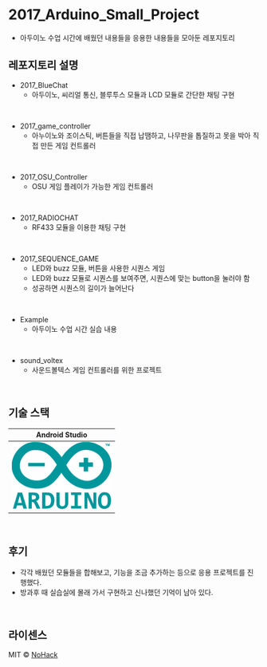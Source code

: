# 2017_Arduino_Small_Project

- 아두이노 수업 시간에 배웠던 내용들을 응용한 내용들을 모아둔 레포지토리

## 레포지토리 설명

- 2017_BlueChat
    - 아두이노, 씨리얼 통신, 블루투스 모듈과 LCD 모듈로 간단한 채팅 구현
<br>

- 2017_game_controller
    - 아누이노와 조이스틱, 버튼들을 직접 납땜하고, 나무판을 톱질하고 못을 박아 직접 만든 게임 컨트롤러
<br>


- 2017_OSU_Controller
    - OSU 게임 플레이가 가능한 게임 컨트롤러
<br>

- 2017_RADIOCHAT
    - RF433 모듈을 이용한 채팅 구현
<br>

- 2017_SEQUENCE_GAME
    - LED와 buzz 모듈, 버튼을 사용한 시퀀스 게임
    - LED와 buzz 모듈로 시퀀스를 보여주면, 시퀀스에 맞는 button을 눌러야 함
    - 성공하면 시퀀스의 길이가 늘어난다
<br>

- Example
    - 아두이노 수업 시간 실습 내용
<br>

- sound_voltex
    - 사운드볼텍스 게임 컨트롤러를 위한 프로젝트
<br>

## 기술 스택

| Android Studio |
| :--------: |
|   <img src="/arduino.png" width="200" height="135"/>   |

<br>

## 후기
<p align="justify">

- 각각 배웠던 모듈들을 합해보고, 기능을 조금 추가하는 등으로 응용 프로젝트를 진행했다.
- 방과후 때 실습실에 몰래 가서 구현하고 신나했던 기억이 남아 있다.

</p>

<br>


## 라이센스

MIT &copy; [NoHack](mailto:lbjp114@gmail.com)
